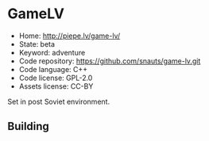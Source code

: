 # GameLV

- Home: http://piepe.lv/game-lv/
- State: beta
- Keyword: adventure
- Code repository: https://github.com/snauts/game-lv.git
- Code language: C++
- Code license: GPL-2.0
- Assets license: CC-BY

Set in post Soviet environment.

## Building
